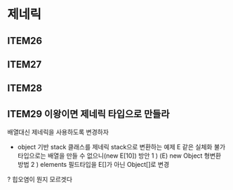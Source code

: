 # 제네릭

## ITEM26 
## ITEM27 
## ITEM28

## ITEM29 이왕이면 제네릭 타입으로 만들라
배열대신 제네릭을 사용하도록 변경하자

* object 기반 stack 클래스를 제네릭 stack으로 변환하는 예제
E 같은 실체화 불가 타입으로는 배열을 만들 수 없으니(new E[10])
방안 1 ) (E) new Object 형변환
방법 2 ) elements 필드타입을 E[]가 아닌 Object[]로 변경

? 힙오염이 뭔지 모르겟다
